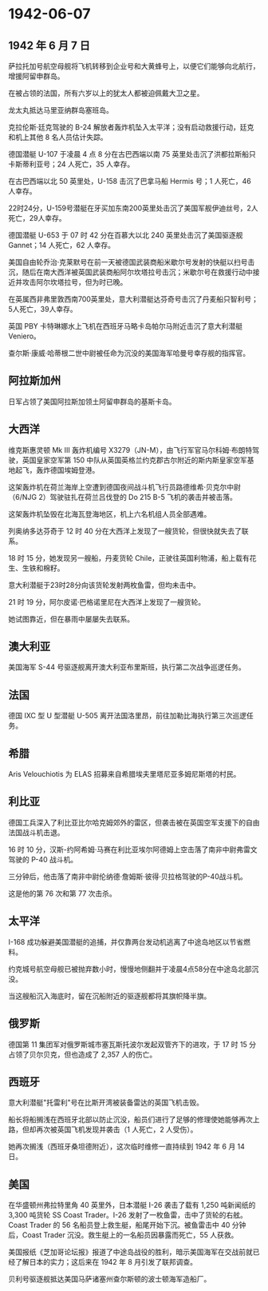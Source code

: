 # 1942-06-07

## 1942 年 6 月 7 日

萨拉托加号航空母舰将飞机转移到企业号和大黄蜂号上，以便它们能够向北航行，增援阿留申群岛。

在被占领的法国，所有六岁以上的犹太人都被迫佩戴大卫之星。

龙太丸抵达马里亚纳群岛塞班岛。

克拉伦斯·廷克驾驶的 B-24
解放者轰炸机坠入太平洋；没有启动救援行动，廷克和机上其他 8
名人员估计失踪。

德国潜艇 U-107 于凌晨 4 点 8 分在古巴西端以南 75
英里处击沉了洪都拉斯船只卡斯蒂利亚号；24 人死亡，35 人幸存。

在古巴西端以北 50 英里处，U-158 击沉了巴拿马船 Hermis 号；1 人死亡，46
人幸存。

22时24分，U-159号潜艇在牙买加东南200英里处击沉了美国军舰伊迪丝号，2人死亡，29人幸存。

德国潜艇 U-653 于 07 时 42 分在百慕大以北 240 英里处击沉了美国驱逐舰
Gannet；14 人死亡，62 人幸存。

美国自由轮乔治·克莱默号在前一天被德国武装商船米歇尔号发射的快艇以扫号击沉，随后在南大西洋被英国武装商船阿尔坎塔拉号击沉；米歇尔号在救援行动中接近并攻击阿尔坎塔拉号，但为时已晚。

在英属西非弗里敦西南700英里处，意大利潜艇达芬奇号击沉了丹麦船只智利号；5人死亡，39人幸存。

英国 PBY 卡特琳娜水上飞机在西班牙马略卡岛帕尔马附近击沉了意大利潜艇
Veniero。

查尔斯·康威·哈蒂根二世中尉被任命为沉没的美国海军哈曼号幸存舰的指挥官。

## 阿拉斯加州

日军占领了美国阿拉斯加领土阿留申群岛的基斯卡岛。

## 大西洋

维克斯惠灵顿 Mk III 轰炸机编号
X3279（JN-M），由飞行军官马尔科姆·布朗特驾驶，英国皇家空军第 150
中队从英国英格兰约克郡古尔附近的斯内斯皇家空军基地起飞，轰炸德国埃姆登港。

这架轰炸机在荷兰海岸上空遭到德国夜间战斗机飞行员路德维希·贝克尔中尉（6/NJG
2）驾驶驻扎在荷兰吕伐登的 Do 215 B-5 飞机的袭击并被击落。

这架轰炸机坠毁在北海瓦登海地区，机上六名机组人员全部遇难。

列奥纳多达芬奇于 12 时 40
分在大西洋上发现了一艘货轮，但很快就失去了联系。

18 时 15 分，她发现另一艘船，丹麦货轮
Chile，正驶往英国利物浦，船上载有花生、生铁和棉籽。

意大利潜艇于23时28分向该货轮发射两枚鱼雷，但均未击中。

21 时 19 分，阿尔皮诺·巴格诺里尼在大西洋上发现了一艘货轮。

她试图靠近，但在暴雨中屡屡失去联系。

## 澳大利亚

美国海军 S-44 号驱逐舰离开澳大利亚布里斯班，执行第二次战争巡逻任务。

## 法国

德国 IXC 型 U 型潜艇 U-505
离开法国洛里昂，前往加勒比海执行第三次巡逻任务。

## 希腊

Aris Velouchiotis 为 ELAS 招募来自希腊埃夫里塔尼亚多姆尼斯塔的村民。

## 利比亚

德国工兵深入了利比亚比尔哈克姆郊外的雷区，但袭击被在英国空军支援下的自由法国战斗机击退。

16 时 10
分，汉斯-约阿希姆·马赛在利比亚埃尔阿德姆上空击落了南非中尉弗雷文驾驶的
P-40 战斗机。

三分钟后，他击落了南非中尉伦纳德·詹姆斯·彼得·贝拉格驾驶的P-40战斗机。

这是他的第 76 次和第 77 次击杀。

## 太平洋

I-168
成功躲避美国潜艇的追捕，并仅靠两台发动机逃离了中途岛地区以节省燃料。

约克城号航空母舰已被抛弃数小时，慢慢地侧翻并于凌晨4点58分在中途岛北部沉没。

当这艘船沉入海底时，留在沉船附近的驱逐舰都将其旗帜降半旗。

## 俄罗斯

德国第 11 集团军对俄罗斯城市塞瓦斯托波尔发起双管齐下的进攻，于 17 时 15
分占领了贝尔贝克，但也造成了 2,357 人的伤亡。

## 西班牙

意大利潜艇"托雷利"号在比斯开湾被装备雷达的英国飞机击毁。

船长将船搁浅在西班牙北部以防止沉没，船员们进行了足够的修理使她能够再次上路，但却再次被英国飞机发现并袭击（1
人死亡，2 人受伤）。

她再次搁浅（西班牙桑坦德附近），这次临时维修一直持续到 1942 年 6 月 14
日。

## 美国

在华盛顿州弗拉特里角 40 英里外，日本潜艇 I-26 袭击了载有 1,250
吨新闻纸的 3,300 吨货轮 SS Coast Trader。I-26
发射了一枚鱼雷，击中了货轮的右舷。Coast Trader 的 56
名船员登上救生艇，船尾开始下沉。被鱼雷击中 40 分钟后，Coast Trader
沉没。救生艇上的一名船员因暴露而死亡，55 人获救。

美国报纸《芝加哥论坛报》报道了中途岛战役的胜利，暗示美国海军在交战前就已经了解日本的实力；这后来在
1942 年 8 月引发了联邦调查。

贝利号驱逐舰抵达美国马萨诸塞州查尔斯顿的波士顿海军造船厂。

